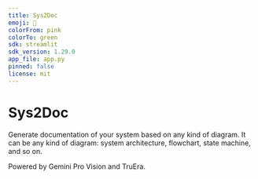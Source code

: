```yaml
---
title: Sys2Doc
emoji: 🦀
colorFrom: pink
colorTo: green
sdk: streamlit
sdk_version: 1.29.0
app_file: app.py
pinned: false
license: mit
---
```


# Sys2Doc

Generate documentation of your system based on any kind of diagram. It can be any kind of diagram: system architecture, flowchart, state machine, and so on.

Powered by Gemini Pro Vision and TruEra.
